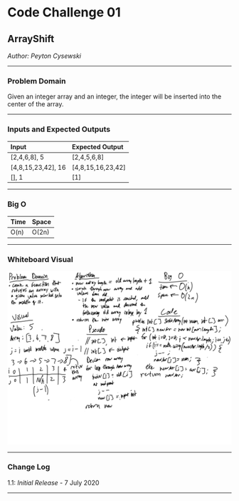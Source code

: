 # Code Challenge 01

## ArrayShift
*Author: Peyton Cysewski*

---

### Problem Domain

Given an integer array and an integer, the integer will be inserted into the center of the array.

---

### Inputs and Expected Outputs

| Input | Expected Output |
| :----------- | :----------- |
| [2,4,6,8], 5 | [2,4,5,6,8] |
| [4,8,15,23,42], 16 | [4,8,15,16,23,42] |
| [], 1 | [1] |

---

### Big O


| Time | Space |
| :----------- | :----------- |
| O(n) | O(2n) |


---


### Whiteboard Visual
![Image 1](./assets/ArrayShift.png)


---

### Change Log
1.1: *Initial Release* - 7 July 2020  

---